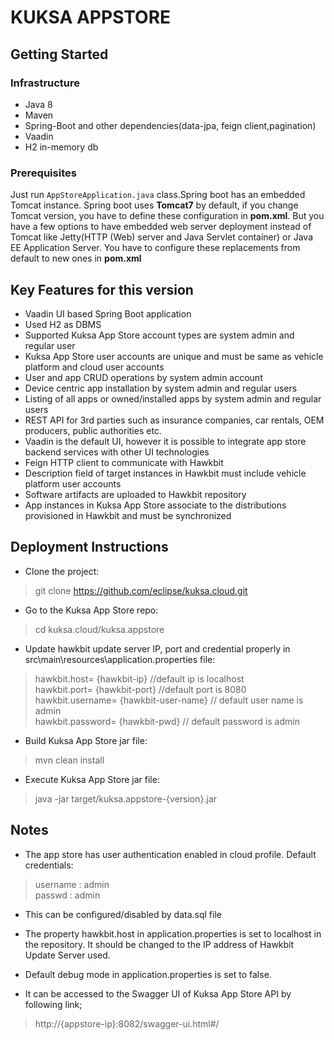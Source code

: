 # KUKSA APPSTORE

## Getting Started

### Infrastructure

- Java 8
- Maven
- Spring-Boot and other dependencies(data-jpa, feign client,pagination)
- Vaadin
- H2 in-memory db

### Prerequisites
Just run `AppStoreApplication.java` class.Spring boot has an embedded Tomcat instance. Spring boot uses **Tomcat7** by default, if you change Tomcat version, you have to define these configuration in **pom.xml**. But you have a few options to have embedded web server deployment instead of Tomcat like Jetty(HTTP (Web) server and Java Servlet container) or Java EE Application Server. You have to configure these replacements from default to new ones in **pom.xml**

## Key Features for this version
* Vaadin UI based Spring Boot application
* Used H2 as DBMS
* Supported Kuksa App Store account types are system admin and regular user
* Kuksa App Store user accounts are unique and must be same as vehicle platform and cloud user accounts
* User and app CRUD operations by system admin account
* Device centric app installation by system admin and regular users
* Listing of all apps or owned/installed apps by system admin and regular users
* REST API for 3rd parties such as insurance companies, car rentals, OEM producers, public authorities etc.
* Vaadin is the default UI, however it is possible to integrate app store backend services with other UI technologies
* Feign HTTP client to communicate with Hawkbit
* Description field of target instances in Hawkbit must include vehicle platform user accounts 
* Software artifacts are uploaded to Hawkbit repository
* App instances in Kuksa App Store associate to the distributions provisioned in Hawkbit and must be synchronized


## Deployment Instructions

- Clone the project:

> git clone https://github.com/eclipse/kuksa.cloud.git  


- Go to the Kuksa App Store repo:

> cd kuksa.cloud/kuksa.appstore
 

- Update hawkbit update server IP, port and credential properly in src\main\resources\application.properties file:

> hawkbit.host= {hawkbit-ip}  //default ip is localhost  
> hawkbit.port= {hawkbit-port} //default port is 8080  
> hawkbit.username= {hawkbit-user-name} // default user name is admin  
> hawkbit.password= {hawkbit-pwd} // default password is admin 

- Build Kuksa App Store jar file:

> mvn clean install

- Execute Kuksa App Store jar file:

> java -jar target/kuksa.appstore-{version}.jar



## Notes
- The app store has user authentication enabled in cloud profile. Default credentials:

> username : admin  
> passwd : admin

- This can be configured/disabled by data.sql file 

- The property hawkbit.host in application.properties is set to localhost in the repository. It should be changed to the IP address of Hawkbit Update Server used.

- Default debug mode in application.properties is set to false.

- It can be accessed to the Swagger UI of Kuksa App Store API by following link;

> http://{appstore-ip}:8082/swagger-ui.html#/
